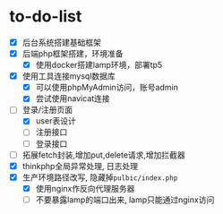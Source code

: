 # to-do-list
- [x] 后台系统搭建基础框架
- [x] 后端php框架搭建，环境准备
  - [x] 使用docker搭建lamp环境，部署tp5
- [x] 使用工具连接mysql数据库
  - [x] 可以使用phpMyAdmin访问，账号admin
  - [x] 尝试使用navicat连接
- [ ] 登录/注册页面
  - [x] user表设计
  - [ ] 注册接口
  - [ ] 登录接口
- [ ] 拓展fetch封装,增加put,delete请求,增加拦截器
- [x] thinkphp全局异常处理, 日志处理
- [x] 生产环境路径改写, 隐藏掉`pulbic/index.php`
  - [x] 使用nginx作反向代理服务器
  - [ ] 不要暴露lamp的端口出来, lamp只能通过nginx访问